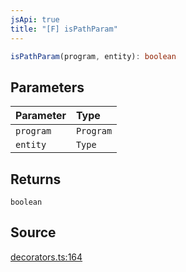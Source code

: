 ```yaml
---
jsApi: true
title: "[F] isPathParam"
---
```


```ts
isPathParam(program, entity): boolean
```

## Parameters

| Parameter | Type      |
| :-------- | :-------- |
| `program` | `Program` |
| `entity`  | `Type`    |

## Returns

`boolean`

## Source

[decorators.ts:164](https://github.com/markcowl/cadl/blob/1a6d2b70/packages/http/src/decorators.ts#L164)
